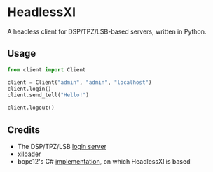 # HeadlessXI
A headless client for DSP/TPZ/LSB-based servers, written in Python.

## Usage
```py
from client import Client

client = Client("admin", "admin", "localhost")
client.login()
client.send_tell("Hello!")

client.logout()
```

## Credits
- The DSP/TPZ/LSB [login server](https://github.com/LandSandBoat/server/tree/base/src/login)
- [xiloader](https://github.com/LandSandBoat/xiloader)
- bope12's C# [implementation](https://github.com/bope12/PacketFFXI), on which HeadlessXI is based
